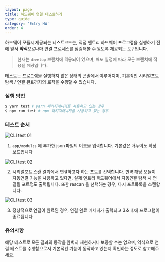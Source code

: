```yaml
---
layout: page
title: 하드웨어 연결 테스트하기
type: guide
category: 'Entry HW'
order: 4
---
```


하드웨어 모듈시 제공되는 테스트코드는, 직접 엔트리 하드웨어 프로그램을 실행하기 전에 앞서 **약식**으로나마 연결 프로세스를 점검해볼 수 있도록 제공되는 도구입니다.

> 현재는 `develop` 브랜치에 적용되어 있으며, 배포 일정에 따라 모든 브랜치에 적용될 예정입니다.

테스트는 프로그램을 실행하지 않은 상태의 콘솔에서 이루어지며, 기본적인 시리얼포트 탐색 / 연결 완료까지의 로직을 수행할 수 있습니다.

### 실행 방법

```bash
$ yarn test # yarn 패키지매니저를 사용하고 있는 경우
$ npm run test # npm 패키지매니저를 사용하고 있는 경우
```

### 테스트 순서

![CLI test 01](/docs/images/entry-hw/cli_test_01.png)

1. `app/modules` 에 추가한 json 파일의 이름을 입력합니다. 기본값은 아두이노 확장보드입니다.

![CLI test 02](/docs/images/entry-hw/cli_test_02.png)

2. 시리얼포트 스캔 결과에서 연결하고자 하는 포트를 선택합니다.
  만약 해당 모듈이 자동연결 기능을 사용하고 있다면, 실제 엔트리 하드웨어에서 자동연결 탐색 시 연결될 포트명도 출력됩니다.
  또한 rescan 을 선택하는 경우, 다시 포트목록을 스캔합니다.

![CLI test 03](/docs/images/entry-hw/cli_test_03.png)

3. 정상적으로 연결이 완료된 경우, 연결 완료 메세지가 출력되고 3초 후에 프로그램이 종료됩니다.

### 유의사항

해당 테스트로 모든 결과의 동작을 완벽히 재현하거나 보증할 수는 없으며, 약식으로 연결 테스트를 수행함으로서 기본적인 기능이 동작하고 있는지 확인하는 정도로 참고해주세요.
